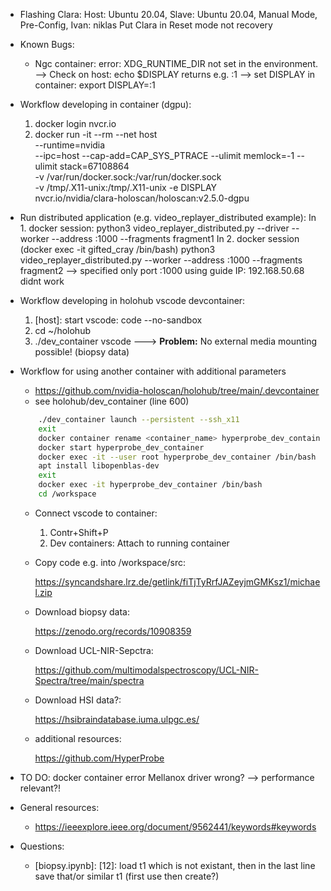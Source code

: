 * Flashing Clara:
	Host: Ubuntu 20.04, Slave: Ubuntu 20.04, Manual Mode, Pre-Config, Ivan: niklas
	Put Clara in Reset mode not recovery

* Known Bugs:
	* Ngc container:
		error: XDG_RUNTIME_DIR not set in the environment.
		--> Check on host: echo $DISPLAY
			returns e.g. :1
		--> set DISPLAY in container: export DISPLAY=:1 

* Workflow developing in container (dgpu):
	1. docker login nvcr.io
	2. docker run -it --rm --net host \
  --runtime=nvidia \
  --ipc=host --cap-add=CAP_SYS_PTRACE --ulimit memlock=-1 --ulimit stack=67108864 \
  -v /var/run/docker.sock:/var/run/docker.sock \
  -v /tmp/.X11-unix:/tmp/.X11-unix -e DISPLAY \
  nvcr.io/nvidia/clara-holoscan/holoscan:v2.5.0-dgpu 

* Run distributed application (e.g. video_replayer_distributed example):
	In 1. docker session:
		python3 video_replayer_distributed.py --driver --worker --address :1000 --fragments fragment1
	In 2. docker session (docker exec -it gifted_cray /bin/bash)
		python3 video_replayer_distributed.py --worker --address :1000 --fragments fragment2
	--> specified only port :1000 using guide IP: 192.168.50.68 didnt work
	
* Workflow developing in holohub vscode devcontainer:
	1. [host]: start vscode: code --no-sandbox
	2. cd ~/holohub
	3. ./dev_container vscode
	---> **Problem:** No external media mounting possible! (biopsy data)

* Workflow for using another container with additional parameters
	* https://github.com/nvidia-holoscan/holohub/tree/main/.devcontainer
	* see holohub/dev_container (line 600)
	```bash
		./dev_container launch --persistent --ssh_x11
		exit
		docker container rename <container_name> hyperprobe_dev_container
		docker start hyperprobe_dev_container
		docker exec -it --user root hyperprobe_dev_container /bin/bash
		apt install libopenblas-dev
		exit
		docker exec -it hyperprobe_dev_container /bin/bash
		cd /workspace
	```
	* Connect vscode to container:
		1. Contr+Shift+P
		2. Dev containers: Attach to running container

	* Copy code e.g. into /workspace/src: 
	
		https://syncandshare.lrz.de/getlink/fiTjTyRrfJAZeyjmGMKsz1/michael.zip
	* Download biopsy data: 

		https://zenodo.org/records/10908359
	* Download UCL-NIR-Sepctra: 

		https://github.com/multimodalspectroscopy/UCL-NIR-Spectra/tree/main/spectra
	* Download HSI data?:

		https://hsibraindatabase.iuma.ulpgc.es/

	* additional resources: 

		https://github.com/HyperProbe
	


* TO DO:
	docker container error Mellanox driver wrong? --> performance relevant?!

* General resources: 
	* https://ieeexplore.ieee.org/document/9562441/keywords#keywords


* Questions:
	* [biopsy.ipynb]: [12]: load t1 which is not existant, then in the last line save that/or similar t1 (first use then create?)